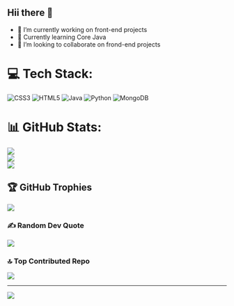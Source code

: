 ## Hii there 👋
- 🔭 I’m currently working on front-end projects<br/>
- 🌱 Currently learning Core Java<br/>
- 👯 I’m looking to collaborate on frond-end projects<br/>

# 💻 Tech Stack:
![CSS3](https://img.shields.io/badge/css3-%231572B6.svg?style=flat&logo=css3&logoColor=white) ![HTML5](https://img.shields.io/badge/html5-%23E34F26.svg?style=flat&logo=html5&logoColor=white) ![Java](https://img.shields.io/badge/java-%23ED8B00.svg?style=flat&logo=openjdk&logoColor=white) ![Python](https://img.shields.io/badge/python-3670A0?style=flat&logo=python&logoColor=ffdd54) ![MongoDB](https://img.shields.io/badge/MongoDB-%234ea94b.svg?style=flat&logo=mongodb&logoColor=white)
# 📊 GitHub Stats:
![](https://github-readme-stats.vercel.app/api?username=varshitha713&theme=merko&hide_border=false&include_all_commits=false&count_private=false)<br/>
![](https://github-readme-streak-stats.herokuapp.com/?user=varshitha713&theme=merko&hide_border=false)<br/>
![](https://github-readme-stats.vercel.app/api/top-langs/?username=varshitha713&theme=merko&hide_border=false&include_all_commits=false&count_private=false&layout=compact)

## 🏆 GitHub Trophies
![](https://github-profile-trophy.vercel.app/?username=varshitha713&theme=radical&no-frame=false&no-bg=true&margin-w=4)

### ✍️ Random Dev Quote
![](https://quotes-github-readme.vercel.app/api?type=horizontal&theme=dark)

### 🔝 Top Contributed Repo
![](https://github-contributor-stats.vercel.app/api?username=varshitha713&limit=5&theme=dark&combine_all_yearly_contributions=true)

---
[![](https://visitcount.itsvg.in/api?id=varshitha713&icon=0&color=8)](https://visitcount.itsvg.in)

<!-- Proudly created with GPRM ( https://gprm.itsvg.in ) -->

<!--
**Varshitha713/Varshitha713** is a ✨ _special_ ✨ repository because its `README.md` (this file) appears on your GitHub profile.

Here are some ideas to get you started:

- 🔭 I’m currently working on ...
- 🌱 I’m currently learning ...
- 👯 I’m looking to collaborate on ...
- 🤔 I’m looking for help with ...
- 💬 Ask me about ...
- 📫 How to reach me: ...
- 😄 Pronouns: ...
- ⚡ Fun fact: ...
-->
